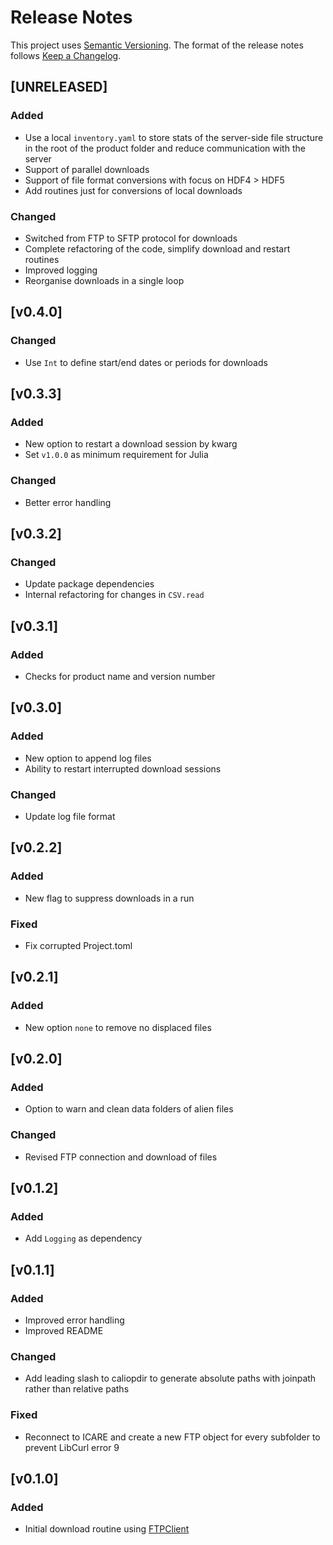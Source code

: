 # Release Notes

This project uses [Semantic Versioning](https://semver.org/spec/v2.0.0.html).
The format of the release notes follows [Keep a Changelog](https://keepachangelog.com/en/1.0.0/).

## [UNRELEASED]

### Added

- Use a local `inventory.yaml` to store stats of the server-side file structure
  in the root of the product folder and reduce communication with the server
- Support of parallel downloads
- Support of file format conversions with focus on HDF4 > HDF5
- Add routines just for conversions of local downloads

### Changed

- Switched from FTP to SFTP protocol for downloads
- Complete refactoring of the code, simplify download and restart routines
- Improved logging
- Reorganise downloads in a single loop

## [v0.4.0]

### Changed

- Use `Int` to define start/end dates or periods for downloads

## [v0.3.3]

### Added

- New option to restart a download session by kwarg
- Set `v1.0.0` as minimum requirement for Julia

### Changed

- Better error handling

## [v0.3.2]

### Changed

- Update package dependencies
- Internal refactoring for changes in `CSV.read`

## [v0.3.1]

### Added

- Checks for product name and version number

## [v0.3.0]

### Added

- New option to append log files
- Ability to restart interrupted download sessions

### Changed

- Update log file format

## [v0.2.2]

### Added

- New flag to suppress downloads in a run

### Fixed

- Fix corrupted Project.toml

## [v0.2.1]

### Added

- New option `none` to remove no displaced files

## [v0.2.0]

### Added

- Option to warn and clean data folders of alien files

### Changed

- Revised FTP connection and download of files

## [v0.1.2]

### Added

- Add `Logging` as dependency

## [v0.1.1]

### Added

- Improved error handling
- Improved README

### Changed

- Add leading slash to caliopdir to generate absolute paths with joinpath
rather than relative paths

### Fixed

- Reconnect to ICARE and create a new FTP object for every subfolder to
prevent LibCurl error 9

## [v0.1.0]

### Added

- Initial download routine using [FTPClient](https://github.com/invenia/FTPClient.jl.git)
